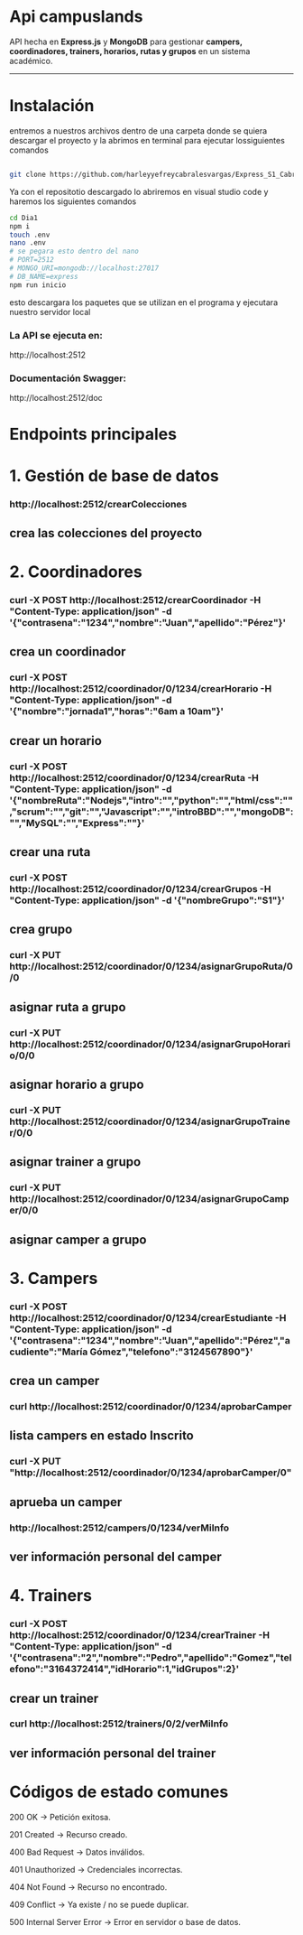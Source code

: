 # Api campuslands

API hecha en **Express.js** y **MongoDB** para gestionar **campers, coordinadores, trainers, horarios, rutas y grupos** en un sistema académico.  

---

#  Instalación

entremos a nuestros archivos dentro de una carpeta donde se quiera descargar el proyecto y la abrimos en terminal para ejecutar lossiguientes comandos
```bash

git clone https://github.com/harleyyefreycabralesvargas/Express_S1_CabralesHarley
```
Ya con el repositotio descargado lo abriremos en visual studio code y haremos los siguientes comandos
```bash
cd Dia1
npm i
touch .env
nano .env
# se pegara esto dentro del nano
# PORT=2512
# MONGO_URI=mongodb://localhost:27017
# DB_NAME=express
npm run inicio 
```
esto descargara los paquetes que se utilizan en el programa y ejecutara nuestro servidor local


### La API se ejecuta en:
 http://localhost:2512

### Documentación Swagger:
http://localhost:2512/doc

# Endpoints principales
# 1. Gestión de base de datos
### http://localhost:2512/crearColecciones 
## crea las colecciones del proyecto

# 2. Coordinadores
### curl -X POST http://localhost:2512/crearCoordinador -H "Content-Type: application/json" -d '{"contrasena":"1234","nombre":"Juan","apellido":"Pérez"}'

## crea un coordinador

### curl -X POST http://localhost:2512/coordinador/0/1234/crearHorario   -H "Content-Type: application/json"   -d '{"nombre":"jornada1","horas":"6am a 10am"}'

## crear un horario 

### curl -X POST http://localhost:2512/coordinador/0/1234/crearRuta   -H "Content-Type: application/json"   -d '{"nombreRuta":"Nodejs","intro":"","python":"","html/css":"","scrum":"","git":"","Javascript":"","introBBD":"","mongoDB":"","MySQL":"","Express":""}'

## crear una ruta

### curl -X POST http://localhost:2512/coordinador/0/1234/crearGrupos   -H "Content-Type: application/json"   -d '{"nombreGrupo":"S1"}'

## crea grupo

### curl -X PUT http://localhost:2512/coordinador/0/1234/asignarGrupoRuta/0/0
## asignar ruta a grupo

### curl -X PUT http://localhost:2512/coordinador/0/1234/asignarGrupoHorario/0/0
## asignar horario a grupo

### curl -X PUT http://localhost:2512/coordinador/0/1234/asignarGrupoTrainer/0/0
## asignar trainer a grupo

### curl -X PUT http://localhost:2512/coordinador/0/1234/asignarGrupoCamper/0/0
## asignar camper a grupo

# 3. Campers
### curl -X POST http://localhost:2512/coordinador/0/1234/crearEstudiante   -H "Content-Type: application/json"   -d '{"contrasena":"1234","nombre":"Juan","apellido":"Pérez","acudiente":"María Gómez","telefono":"3124567890"}'

## crea un camper 

### curl http://localhost:2512/coordinador/0/1234/aprobarCamper

## lista campers en estado Inscrito

### curl -X PUT "http://localhost:2512/coordinador/0/1234/aprobarCamper/0"

## aprueba un camper 

### http://localhost:2512/campers/0/1234/verMiInfo
## ver información personal del camper

# 4. Trainers
### curl -X POST http://localhost:2512/coordinador/0/1234/crearTrainer   -H "Content-Type: application/json"   -d '{"contrasena":"2","nombre":"Pedro","apellido":"Gomez","telefono":"3164372414","idHorario":1,"idGrupos":2}'

## crear un trainer

### curl http://localhost:2512/trainers/0/2/verMiInfo
## ver información personal del trainer


# Códigos de estado comunes
200 OK → Petición exitosa.

201 Created → Recurso creado.

400 Bad Request → Datos inválidos.

401 Unauthorized → Credenciales incorrectas.

404 Not Found → Recurso no encontrado.

409 Conflict → Ya existe / no se puede duplicar.

500 Internal Server Error → Error en servidor o base de datos.
